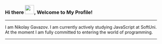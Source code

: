 ### Hi there <img src="https://raw.githubusercontent.com/MartinHeinz/MartinHeinz/master/wave.gif" height="30px" style="max-width: 100%; display: inline-block;" data-target="animated-image.originalImage">, Welcome to My Profile!

---

I am Nikolay Gavazov.
I am currently actively studying JavaScript at SoftUni. 
At the moment I am fully committed to entering the world of programming. 

---

